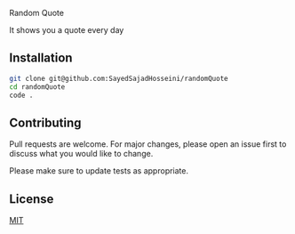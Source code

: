 Random Quote

It shows you a quote every day

## Installation

```bash
git clone git@github.com:SayedSajadHosseini/randomQuote
cd randomQuote
code .
```

## Contributing

Pull requests are welcome. For major changes, please open an issue first
to discuss what you would like to change.

Please make sure to update tests as appropriate.

## License

[MIT](https://choosealicense.com/licenses/mit/)
